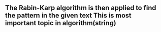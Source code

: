 The Rabin-Karp algorithm is then applied to find the pattern in the given text
 This is  most important topic in algorithm(string)
   ----------------------------------------------------------------------------------
